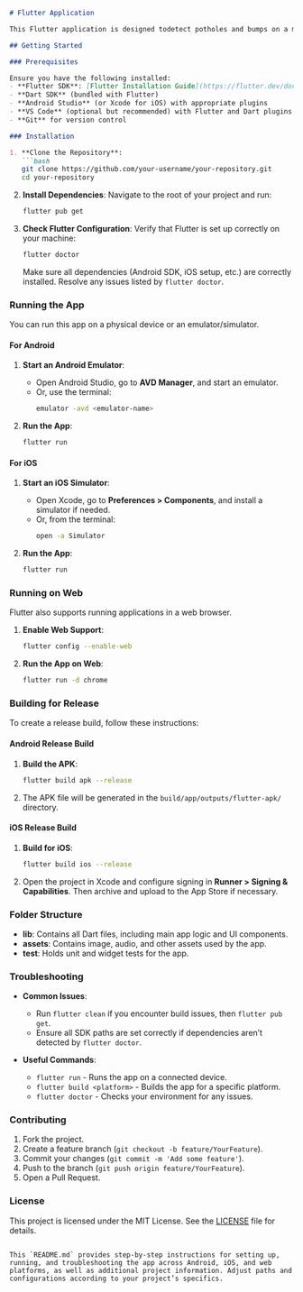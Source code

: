 
```markdown
# Flutter Application

This Flutter application is designed todetect potholes and bumps on a map in real-time. The app uses the Flutter framework to provide a smooth, cross-platform experience.

## Getting Started

### Prerequisites

Ensure you have the following installed:
- **Flutter SDK**: [Flutter Installation Guide](https://flutter.dev/docs/get-started/install)
- **Dart SDK** (bundled with Flutter)
- **Android Studio** (or Xcode for iOS) with appropriate plugins
- **VS Code** (optional but recommended) with Flutter and Dart plugins
- **Git** for version control

### Installation

1. **Clone the Repository**:
   ```bash
   git clone https://github.com/your-username/your-repository.git
   cd your-repository
   ```

2. **Install Dependencies**:
   Navigate to the root of your project and run:
   ```bash
   flutter pub get
   ```

3. **Check Flutter Configuration**:
   Verify that Flutter is set up correctly on your machine:
   ```bash
   flutter doctor
   ```
   Make sure all dependencies (Android SDK, iOS setup, etc.) are correctly installed. Resolve any issues listed by `flutter doctor`.

### Running the App

You can run this app on a physical device or an emulator/simulator.

#### For Android

1. **Start an Android Emulator**:
   - Open Android Studio, go to **AVD Manager**, and start an emulator.
   - Or, use the terminal:
     ```bash
     emulator -avd <emulator-name>
     ```

2. **Run the App**:
   ```bash
   flutter run
   ```

#### For iOS

1. **Start an iOS Simulator**:
   - Open Xcode, go to **Preferences > Components**, and install a simulator if needed.
   - Or, from the terminal:
     ```bash
     open -a Simulator
     ```

2. **Run the App**:
   ```bash
   flutter run
   ```

### Running on Web

Flutter also supports running applications in a web browser.

1. **Enable Web Support**:
   ```bash
   flutter config --enable-web
   ```

2. **Run the App on Web**:
   ```bash
   flutter run -d chrome
   ```

### Building for Release

To create a release build, follow these instructions:

#### Android Release Build

1. **Build the APK**:
   ```bash
   flutter build apk --release
   ```

2. The APK file will be generated in the `build/app/outputs/flutter-apk/` directory.

#### iOS Release Build

1. **Build for iOS**:
   ```bash
   flutter build ios --release
   ```
2. Open the project in Xcode and configure signing in **Runner > Signing & Capabilities**. Then archive and upload to the App Store if necessary.

### Folder Structure

- **lib**: Contains all Dart files, including main app logic and UI components.
- **assets**: Contains image, audio, and other assets used by the app.
- **test**: Holds unit and widget tests for the app.

### Troubleshooting

- **Common Issues**:
  - Run `flutter clean` if you encounter build issues, then `flutter pub get`.
  - Ensure all SDK paths are set correctly if dependencies aren’t detected by `flutter doctor`.

- **Useful Commands**:
  - `flutter run` - Runs the app on a connected device.
  - `flutter build <platform>` - Builds the app for a specific platform.
  - `flutter doctor` - Checks your environment for any issues.

### Contributing

1. Fork the project.
2. Create a feature branch (`git checkout -b feature/YourFeature`).
3. Commit your changes (`git commit -m 'Add some feature'`).
4. Push to the branch (`git push origin feature/YourFeature`).
5. Open a Pull Request.

### License

This project is licensed under the MIT License. See the [LICENSE](LICENSE) file for details.
```

This `README.md` provides step-by-step instructions for setting up, running, and troubleshooting the app across Android, iOS, and web platforms, as well as additional project information. Adjust paths and configurations according to your project’s specifics.
